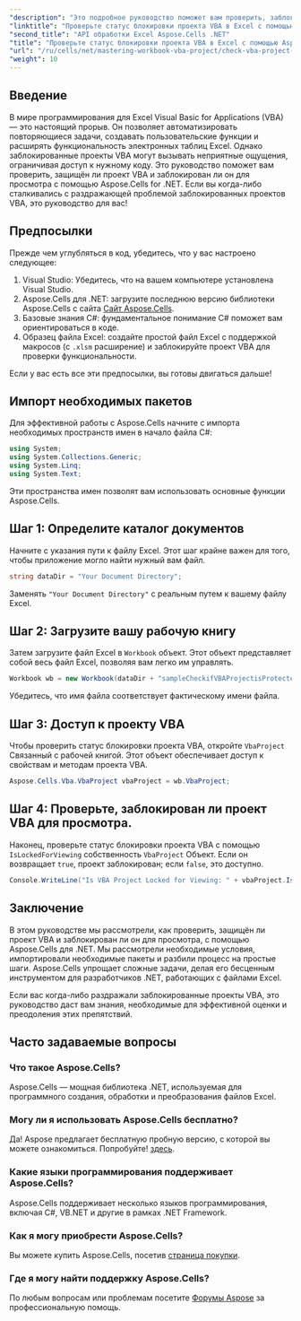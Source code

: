 ```yaml
---
"description": "Это подробное руководство поможет вам проверить, заблокирован ли проект VBA в Excel для просмотра, с помощью мощной библиотеки Aspose.Cells для .NET. Идеально подходит для разработчиков .NET и пользователей Excel."
"linktitle": "Проверьте статус блокировки проекта VBA в Excel с помощью Aspose.Cells"
"second_title": "API обработки Excel Aspose.Cells .NET"
"title": "Проверьте статус блокировки проекта VBA в Excel с помощью Aspose.Cells"
"url": "/ru/cells/net/mastering-workbook-vba-project/check-vba-project-lock-status/"
"weight": 10
---
```


## Введение

В мире программирования для Excel Visual Basic for Applications (VBA) — это настоящий прорыв. Он позволяет автоматизировать повторяющиеся задачи, создавать пользовательские функции и расширять функциональность электронных таблиц Excel. Однако заблокированные проекты VBA могут вызывать неприятные ощущения, ограничивая доступ к нужному коду. Это руководство поможет вам проверить, защищён ли проект VBA и заблокирован ли он для просмотра с помощью Aspose.Cells for .NET. Если вы когда-либо сталкивались с раздражающей проблемой заблокированных проектов VBA, это руководство для вас!

## Предпосылки

Прежде чем углубляться в код, убедитесь, что у вас настроено следующее:

1. Visual Studio: Убедитесь, что на вашем компьютере установлена Visual Studio.
2. Aspose.Cells для .NET: загрузите последнюю версию библиотеки Aspose.Cells с сайта [Сайт Aspose.Cells](https://releases.aspose.com/cells/net/).
3. Базовые знания C#: фундаментальное понимание C# поможет вам ориентироваться в коде.
4. Образец файла Excel: создайте простой файл Excel с поддержкой макросов (с `.xlsm` расширение) и заблокируйте проект VBA для проверки функциональности.

Если у вас есть все эти предпосылки, вы готовы двигаться дальше!

## Импорт необходимых пакетов

Для эффективной работы с Aspose.Cells начните с импорта необходимых пространств имен в начало файла C#:

```csharp
using System;
using System.Collections.Generic;
using System.Linq;
using System.Text;
```

Эти пространства имен позволят вам использовать основные функции Aspose.Cells.

## Шаг 1: Определите каталог документов

Начните с указания пути к файлу Excel. Этот шаг крайне важен для того, чтобы приложение могло найти нужный вам файл.

```csharp
string dataDir = "Your Document Directory";
```

Заменять `"Your Document Directory"` с реальным путем к вашему файлу Excel.

## Шаг 2: Загрузите вашу рабочую книгу

Затем загрузите файл Excel в `Workbook` объект. Этот объект представляет собой весь файл Excel, позволяя вам легко им управлять.

```csharp
Workbook wb = new Workbook(dataDir + "sampleCheckifVBAProjectisProtected.xlsm");
```

Убедитесь, что имя файла соответствует фактическому имени файла.

## Шаг 3: Доступ к проекту VBA

Чтобы проверить статус блокировки проекта VBA, откройте `VbaProject` Связанный с рабочей книгой. Этот объект обеспечивает доступ к свойствам и методам проекта VBA.

```csharp
Aspose.Cells.Vba.VbaProject vbaProject = wb.VbaProject;
```

## Шаг 4: Проверьте, заблокирован ли проект VBA для просмотра.

Наконец, проверьте статус блокировки проекта VBA с помощью `IsLockedForViewing` собственность `VbaProject` Объект. Если он возвращает `true`, проект заблокирован; если `false`, это доступно.

```csharp
Console.WriteLine("Is VBA Project Locked for Viewing: " + vbaProject.IsLockedForViewing);
```

## Заключение

В этом руководстве мы рассмотрели, как проверить, защищён ли проект VBA и заблокирован ли он для просмотра, с помощью Aspose.Cells для .NET. Мы рассмотрели необходимые условия, импортировали необходимые пакеты и разбили процесс на простые шаги. Aspose.Cells упрощает сложные задачи, делая его бесценным инструментом для разработчиков .NET, работающих с файлами Excel.

Если вас когда-либо раздражали заблокированные проекты VBA, это руководство даст вам знания, необходимые для эффективной оценки и преодоления этих препятствий.

## Часто задаваемые вопросы

### Что такое Aspose.Cells?

Aspose.Cells — мощная библиотека .NET, используемая для программного создания, обработки и преобразования файлов Excel.

### Могу ли я использовать Aspose.Cells бесплатно?

Да! Aspose предлагает бесплатную пробную версию, с которой вы можете ознакомиться. Попробуйте! [здесь](https://releases.aspose.com/).

### Какие языки программирования поддерживает Aspose.Cells?

Aspose.Cells поддерживает несколько языков программирования, включая C#, VB.NET и другие в рамках .NET Framework.

### Как я могу приобрести Aspose.Cells?

Вы можете купить Aspose.Cells, посетив [страница покупки](https://purchase.aspose.com/buy).

### Где я могу найти поддержку Aspose.Cells?

По любым вопросам или проблемам посетите [Форумы Aspose](https://forum.aspose.com/c/cells/9) за профессиональную помощь.